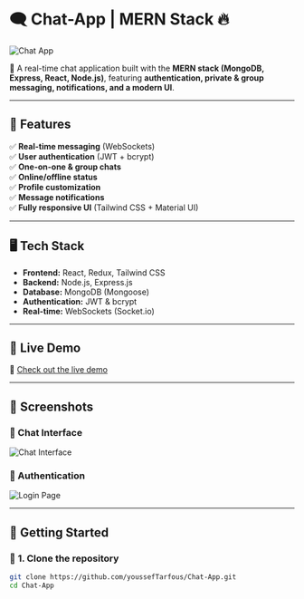 # 🗨️ Chat-App | MERN Stack 🔥

![Chat App](https://user-images.githubusercontent.com/your-profile/chat-app-banner.png)

🚀 A real-time chat application built with the **MERN stack (MongoDB, Express, React, Node.js)**, featuring **authentication, private & group messaging, notifications, and a modern UI**.  

---

## 🌟 Features
✅ **Real-time messaging** (WebSockets)  
✅ **User authentication** (JWT + bcrypt)  
✅ **One-on-one & group chats**  
✅ **Online/offline status**  
✅ **Profile customization**  
✅ **Message notifications**  
✅ **Fully responsive UI** (Tailwind CSS + Material UI)  

---

## 🖥️ **Tech Stack**
- **Frontend:** React, Redux, Tailwind CSS  
- **Backend:** Node.js, Express.js  
- **Database:** MongoDB (Mongoose)  
- **Authentication:** JWT & bcrypt  
- **Real-time:** WebSockets (Socket.io)  

---

## 🎥 **Live Demo**
🔗 [Check out the live demo](https://chat-app-demo.vercel.app)  

---

## 📸 **Screenshots**
### 🔹 Chat Interface  
![Chat Interface](https://user-images.githubusercontent.com/your-profile/chat-interface.png)

### 🔹 Authentication  
![Login Page](https://user-images.githubusercontent.com/your-profile/login-page.png)

---

## 🚀 **Getting Started**
### 🔧 **1. Clone the repository**
```sh
git clone https://github.com/youssefTarfous/Chat-App.git
cd Chat-App
